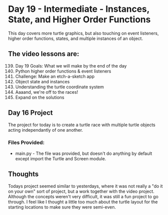 # Day 19 - Intermediate - Instances, State, and Higher Order Functions
This day covers more turtle graphics, but also touching on event listeners, higher order functions, states, and multiple instances of an object. 

## The video lessons are:
139. Day 19 Goals: What we will make by the end of the day
140. Python higher order functions & event listeners
141. Challenge: Make an etch-a-sketch app
142. Object state and instances
143. Understanding the turtle coordinate system
144. Aaaand, we're off to the races!
145. Expand on the solutions


## Day 16 Project
The project for today is to create a turtle race with multiple turtle objects acting independantly of one another.

### Files Provided:
- main.py - The file was provided, but doesn't do anything by default except import the Turtle and Screen module. 

## Thoughts
Todays project seemed similar to yesterdays, where it was not really a "do it on your own" sort of project, but a work together with the video project. Although the concepts weren't very difficult, it was still a fun project to go through. I feel like I thought a little too much about the turtle layout for the starting locations to make sure they were semi-even. 